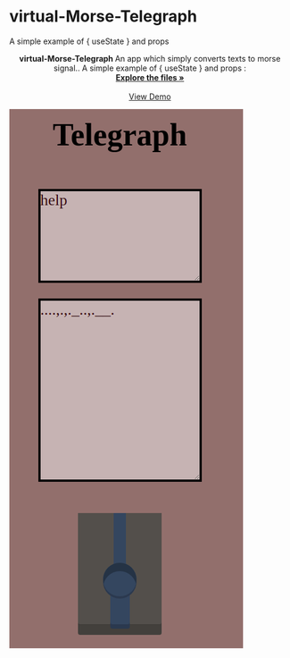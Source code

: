 # virtual-Morse-Telegraph


A simple example of { useState } and props




<p  align="center">

  <p align="center">
  <strong> virtual-Morse-Telegraph </strong>
An app which simply converts texts to morse signal..
    A simple example of { useState } and props
 :
<!-- ![here](https://github.com/AngelosPa/PortfolioWebsite/blob/main/src/App.js) -->
    <br />
    <a href="https://github.com/AngelosPa/virtual-Morse-Telegraph/tree/main/morse/src"><strong>Explore the files »</strong></a>
    <br />
    <br />
    <a href="https://angelospa.github.io/virtual-Morse-Telegraph/">View Demo</a>

  </p>
  
</p>


![check here](telegraph.png)









